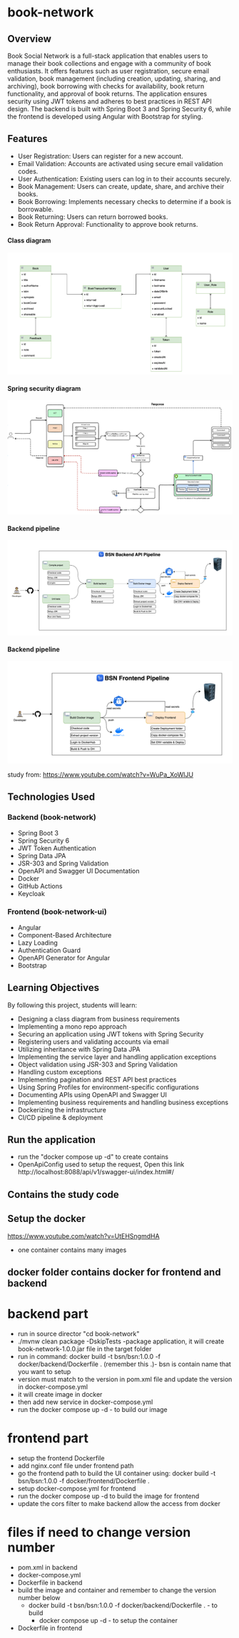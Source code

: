 # book-network
## Overview

Book Social Network is a full-stack application that enables users to manage their book collections and engage with a community of book enthusiasts. It offers features such as user registration, secure email validation, book management (including creation, updating, sharing, and archiving), book borrowing with checks for availability, book return functionality, and approval of book returns. The application ensures security using JWT tokens and adheres to best practices in REST API design. The backend is built with Spring Boot 3 and Spring Security 6, while the frontend is developed using Angular with Bootstrap for styling.

## Features

- User Registration: Users can register for a new account.
- Email Validation: Accounts are activated using secure email validation codes.
- User Authentication: Existing users can log in to their accounts securely.
- Book Management: Users can create, update, share, and archive their books.
- Book Borrowing: Implements necessary checks to determine if a book is borrowable.
- Book Returning: Users can return borrowed books.
- Book Return Approval: Functionality to approve book returns.

#### Class diagram
![Class diagram](screenshots/class-diagram.png)

#### Spring security diagram
![Security diagram](screenshots/security.png)

#### Backend pipeline
![Security diagram](screenshots/be-pipeline.png)

#### Backend pipeline
![Security diagram](screenshots/fe-pipeline.png)

study from: https://www.youtube.com/watch?v=WuPa_XoWlJU
## Technologies Used

### Backend (book-network)

- Spring Boot 3
- Spring Security 6
- JWT Token Authentication
- Spring Data JPA
- JSR-303 and Spring Validation
- OpenAPI and Swagger UI Documentation
- Docker
- GitHub Actions
- Keycloak

### Frontend (book-network-ui)

- Angular
- Component-Based Architecture
- Lazy Loading
- Authentication Guard
- OpenAPI Generator for Angular
- Bootstrap

## Learning Objectives

By following this project, students will learn:

- Designing a class diagram from business requirements
- Implementing a mono repo approach
- Securing an application using JWT tokens with Spring Security
- Registering users and validating accounts via email
- Utilizing inheritance with Spring Data JPA
- Implementing the service layer and handling application exceptions
- Object validation using JSR-303 and Spring Validation
- Handling custom exceptions
- Implementing pagination and REST API best practices
- Using Spring Profiles for environment-specific configurations
- Documenting APIs using OpenAPI and Swagger UI
- Implementing business requirements and handling business exceptions
- Dockerizing the infrastructure
- CI/CD pipeline & deployment

## Run the application
- run the "docker compose up -d" to create contains
- OpenApiConfig used to setup the request, Open this link http://localhost:8088/api/v1/swagger-ui/index.html#/

## Contains the study code

## Setup the docker
https://www.youtube.com/watch?v=UtEHSngmdHA

- one container contains many images

## docker folder contains docker for frontend and backend
# backend part
- run in source director "cd book-network"
- ./mvnw clean package -DskipTests    -package application, it will create book-network-1.0.0.jar file in the target folder
- run in command: docker build -t bsn/bsn:1.0.0 -f docker/backend/Dockerfile .      (remember this .)- bsn is contain name that you want to setup
- version must match to the version in pom.xml file and update the version in docker-compose.yml
- it will create image in docker
- then add new service in docker-compose.yml
- run the docker compose up -d            - to build our image
# frontend part
- setup the frontend Dockerfile
- add nginx.conf file under frontend path
- go the frontend path to build the UI container using: docker build -t bsn/bsn:1.0.0 -f docker/frontend/Dockerfile .
- setup docker-compose.yml for frontend
- run the docker compose up -d to build the image for frontend
- update the cors filter to make backend allow the access from docker

# files if need to change version number
- pom.xml in backend
- docker-compose.yml
- Dockerfile in backend
- build the image and container and remember to change the version number below
  - docker build -t bsn/bsn:1.0.0 -f docker/backend/Dockerfile .  - to build
    - docker compose up -d              -                               to setup the container
- Dockerfile in frontend